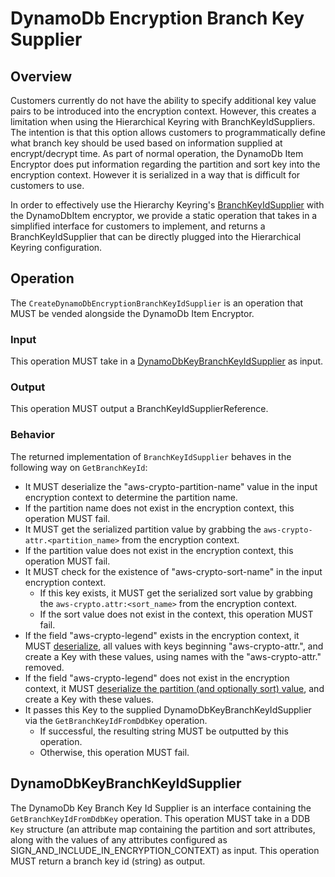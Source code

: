 [//]: # "Copyright Amazon.com Inc. or its affiliates. All Rights Reserved."
[//]: # "SPDX-License-Identifier: CC-BY-SA-4.0"

# DynamoDb Encryption Branch Key Supplier

## Overview

Customers currently do not have the ability to specify additional key value pairs to be introduced into the encryption context.
However, this creates a limitation when using the Hierarchical Keyring with BranchKeyIdSuppliers.
The intention is that this option allows customers to programmatically define what branch key should be used based on
information supplied at encrypt/decrypt time.
As part of normal operation, the DynamoDb Item Encryptor does put information regarding the partition and sort key into
the encryption context.
However it is serialized in a way that is difficult for customers to use.

In order to effectively use the Hierarchy Keyring's
[BranchKeyIdSupplier](../../submodules/MaterialProviders/aws-encryption-sdk-specification/framework/aws-kms/aws-kms-hierarchical-keyring.md#branch-key-id-supplier) with the DynamoDbItem encryptor,
we provide a static operation that takes in a simplified interface for customers to implement,
and returns a BranchKeyIdSupplier that can be directly plugged into the Hierarchical Keyring configuration.

## Operation

The `CreateDynamoDbEncryptionBranchKeyIdSupplier` is an operation that MUST be vended alongside the DynamoDb Item Encryptor.

### Input

This operation MUST take in a [DynamoDbKeyBranchKeyIdSupplier](#dynamodbkeybranchkeyidsupplier) as input.

### Output

This operation MUST output a BranchKeyIdSupplierReference.

### Behavior

The returned implementation of `BranchKeyIdSupplier` behaves in the following way on `GetBranchKeyId`:

- It MUST deserialize the "aws-crypto-partition-name" value in the input encryption context to determine the partition name.
- If the partition name does not exist in the encryption context, this operation MUST fail.
- It MUST get the serialized partition value by grabbing the `aws-crypto-attr.<partition_name>` from the encryption context.
- If the partition value does not exist in the encryption context, this operation MUST fail.
- It MUST check for the existence of "aws-crypto-sort-name" in the input encryption context.
  - If this key exists, it MUST get the serialized sort value by grabbing the `aws-crypto.attr:<sort_name>` from the encryption context.
  - If the sort value does not exist in the context, this operation MUST fail.
- If the field "aws-crypto-legend" exists in the encryption context,
  it MUST [deserialize](./ddb-attribute-serialization.md), all values with keys beginning "aws-crypto-attr.",
  and create a Key with these values, using names with the "aws-crypto-attr." removed.
- If the field "aws-crypto-legend" does not exist in the encryption context, it MUST [deserialize the partition (and optionally sort) value](./ddb-attribute-serialization.md), and create a Key with these values.
- It passes this Key to the supplied DynamoDbKeyBranchKeyIdSupplier via the `GetBranchKeyIdFromDdbKey` operation.
  - If successful, the resulting string MUST be outputted by this operation.
  - Otherwise, this operation MUST fail.

## DynamoDbKeyBranchKeyIdSupplier

The DynamoDb Key Branch Key Id Supplier is an interface containing the `GetBranchKeyIdFromDdbKey` operation.
This operation MUST take in a DDB `Key` structure
(an attribute map containing the partition and sort attributes,
along with the values of any attributes configured as SIGN_AND_INCLUDE_IN_ENCRYPTION_CONTEXT)
as input.
This operation MUST return a branch key id (string) as output.
